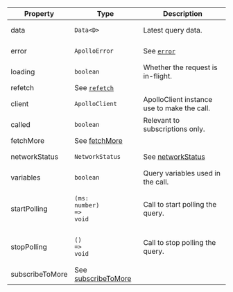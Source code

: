| Property | Type | Description |
| -------- | ---- | ----------- |
| data | <pre class="language-ts"><code class="language-ts">Data<span class="token operator">&lt;</span><span class="token constant">D</span><span class="token operator">&gt;</span></code></pre> | Latest query data. |
| error | <pre class="language-ts"><code class="language-ts">ApolloError</code></pre> | See [`error`](/api/interfaces/query#error) |
| loading | <pre class="language-ts"><code class="language-ts">boolean</code></pre> | Whether the request is in-flight. |
| refetch | See [`refetch`](/api/interfaces/query#refetch) |
| client | <pre class="language-ts"><code class="language-ts">ApolloClient</code></pre> | ApolloClient instance use to make the call. |
| called | <pre class="language-ts"><code class="language-ts">boolean</code></pre> | Relevant to subscriptions only. |
| fetchMore | See [fetchMore](/api/interfaces/query#fetchmore) |
| networkStatus | <pre class="language-ts"><code class="language-ts">NetworkStatus</code></pre> | See [networkStatus](/api/interfaces/query#networkstatus) |
| variables | <pre class="language-ts"><code class="language-ts">boolean</code></pre> | Query variables used in the call. |
| startPolling | <pre class="language-ts"><code class="language-ts"><span class="token punctuation">(</span>ms<span class="token punctuation">:</span> number<span class="token punctuation">)</span> <span class="token operator">=&gt;</span> <span class="token keyword">void</span></code></pre> | Call to start polling the query. |
| stopPolling | <pre class="language-ts"><code class="language-ts"><span class="token punctuation">(</span><span class="token punctuation">)</span> <span class="token operator">=&gt;</span> <span class="token keyword">void</span> </code></pre> | Call to stop polling the query. |
| subscribeToMore | See [subscribeToMore](/api/interfaces/query#subscribetomore) |
